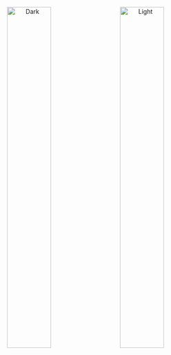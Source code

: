 <p align="center">
  <img alt="Dark" src="https://user-images.githubusercontent.com/48720021/187582177-f8d1304b-3cb6-434f-bfc8-dad22173b006.gif" width="45%">
  &nbsp; &nbsp; &nbsp; &nbsp;
  <img alt="Light" src="https://user-images.githubusercontent.com/48720021/187582190-d9bea236-f4b9-425b-92f2-6d4de01c6e28.gif" width="45%">
</p>
